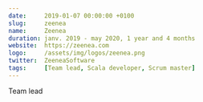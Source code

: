 ```yaml
---
date:     2019-01-07 00:00:00 +0100
slug:     zeenea
name:     Zeenea
duration: janv. 2019 - may 2020, 1 year and 4 months
website:  https://zeenea.com
logo:     /assets/img/logos/zeenea.png
twitter:  ZeeneaSoftware
tags:     [Team lead, Scala developer, Scrum master]
---
```


Team lead
